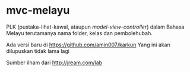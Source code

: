 mvc-melayu
==========

PLK (pustaka-lihat-kawal, ataupun _model-view-controller_) dalam Bahasa Melayu terutamanya nama folder, kelas dan pembolehubah.

Ada versi baru di https://github.com/amin007/karkun
Yang ini akan dilupuskan tidak lama lagi

Sumber ilham dari 
http://jream.com/lab
